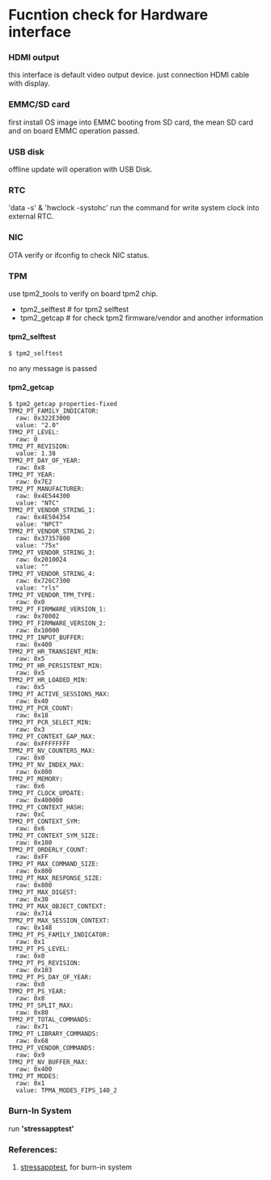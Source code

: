 Fucntion check for Hardware interface
===

### HDMI output
this interface is default video output device. just connection HDMI cable with display.

### EMMC/SD card
first install OS image into EMMC booting from SD card, the mean SD card and on board EMMC operation passed.

### USB disk
offline update will operation with USB Disk.

### RTC
'data -s' & 'hwclock -systohc' run the command for write system clock into external RTC.

### NIC
   OTA verify or ifconfig to check NIC status.

### TPM
use tpm2_tools to verify on board tpm2 chip.

* tpm2_selftest   # for tpm2 selftest
* tpm2_getcap     # for check tpm2 firmware/vendor and another information

#### tpm2_selftest
```
$ tpm2_selftest
```

no any message is passed

#### tpm2_getcap
```
$ tpm2_getcap properties-fixed
TPM2_PT_FAMILY_INDICATOR:
  raw: 0x322E3000
  value: "2.0"
TPM2_PT_LEVEL:
  raw: 0
TPM2_PT_REVISION:
  value: 1.38
TPM2_PT_DAY_OF_YEAR:
  raw: 0x8
TPM2_PT_YEAR:
  raw: 0x7E2
TPM2_PT_MANUFACTURER:
  raw: 0x4E544300
  value: "NTC"
TPM2_PT_VENDOR_STRING_1:
  raw: 0x4E504354
  value: "NPCT"
TPM2_PT_VENDOR_STRING_2:
  raw: 0x37357800
  value: "75x"
TPM2_PT_VENDOR_STRING_3:
  raw: 0x2010024
  value: ""
TPM2_PT_VENDOR_STRING_4:
  raw: 0x726C7300
  value: "rls"
TPM2_PT_VENDOR_TPM_TYPE:
  raw: 0x0
TPM2_PT_FIRMWARE_VERSION_1:
  raw: 0x70002
TPM2_PT_FIRMWARE_VERSION_2:
  raw: 0x10000
TPM2_PT_INPUT_BUFFER:
  raw: 0x400
TPM2_PT_HR_TRANSIENT_MIN:
  raw: 0x5
TPM2_PT_HR_PERSISTENT_MIN:
  raw: 0x5
TPM2_PT_HR_LOADED_MIN:
  raw: 0x5
TPM2_PT_ACTIVE_SESSIONS_MAX:
  raw: 0x40
TPM2_PT_PCR_COUNT:
  raw: 0x18
TPM2_PT_PCR_SELECT_MIN:
  raw: 0x3
TPM2_PT_CONTEXT_GAP_MAX:
  raw: 0xFFFFFFFF
TPM2_PT_NV_COUNTERS_MAX:
  raw: 0x0
TPM2_PT_NV_INDEX_MAX:
  raw: 0x800
TPM2_PT_MEMORY:
  raw: 0x6
TPM2_PT_CLOCK_UPDATE:
  raw: 0x400000
TPM2_PT_CONTEXT_HASH:
  raw: 0xC
TPM2_PT_CONTEXT_SYM:
  raw: 0x6
TPM2_PT_CONTEXT_SYM_SIZE:
  raw: 0x100
TPM2_PT_ORDERLY_COUNT:
  raw: 0xFF
TPM2_PT_MAX_COMMAND_SIZE:
  raw: 0x800
TPM2_PT_MAX_RESPONSE_SIZE:
  raw: 0x800
TPM2_PT_MAX_DIGEST:
  raw: 0x30
TPM2_PT_MAX_OBJECT_CONTEXT:
  raw: 0x714
TPM2_PT_MAX_SESSION_CONTEXT:
  raw: 0x148
TPM2_PT_PS_FAMILY_INDICATOR:
  raw: 0x1
TPM2_PT_PS_LEVEL:
  raw: 0x0
TPM2_PT_PS_REVISION:
  raw: 0x103
TPM2_PT_PS_DAY_OF_YEAR:
  raw: 0x0
TPM2_PT_PS_YEAR:
  raw: 0x0
TPM2_PT_SPLIT_MAX:
  raw: 0x80
TPM2_PT_TOTAL_COMMANDS:
  raw: 0x71
TPM2_PT_LIBRARY_COMMANDS:
  raw: 0x68
TPM2_PT_VENDOR_COMMANDS:
  raw: 0x9
TPM2_PT_NV_BUFFER_MAX:
  raw: 0x400
TPM2_PT_MODES:
  raw: 0x1
  value: TPMA_MODES_FIPS_140_2
```

### Burn-In System
run **'stressapptest'**

### References:
1. [stressapptest](https://github.com/stressapptest/stressapptest), for burn-in system
